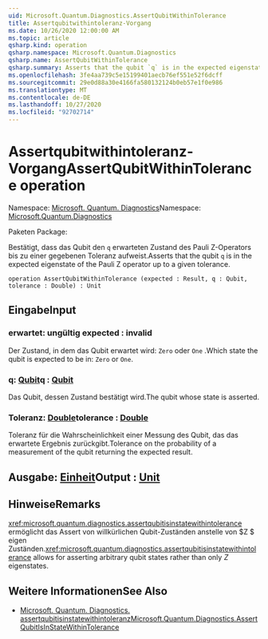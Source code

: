 ```yaml
---
uid: Microsoft.Quantum.Diagnostics.AssertQubitWithinTolerance
title: Assertqubitwithintoleranz-Vorgang
ms.date: 10/26/2020 12:00:00 AM
ms.topic: article
qsharp.kind: operation
qsharp.namespace: Microsoft.Quantum.Diagnostics
qsharp.name: AssertQubitWithinTolerance
qsharp.summary: Asserts that the qubit `q` is in the expected eigenstate of the Pauli Z operator up to a given tolerance.
ms.openlocfilehash: 3fe4aa739c5e15199401aecb76ef551e52f6dcff
ms.sourcegitcommit: 29e0d88a30e4166fa580132124b0eb57e1f0e986
ms.translationtype: MT
ms.contentlocale: de-DE
ms.lasthandoff: 10/27/2020
ms.locfileid: "92702714"
---
```

# <a name="assertqubitwithintolerance-operation"></a><span data-ttu-id="c3e01-102">Assertqubitwithintoleranz-Vorgang</span><span class="sxs-lookup"><span data-stu-id="c3e01-102">AssertQubitWithinTolerance operation</span></span>

<span data-ttu-id="c3e01-103">Namespace: [Microsoft. Quantum. Diagnostics](xref:Microsoft.Quantum.Diagnostics)</span><span class="sxs-lookup"><span data-stu-id="c3e01-103">Namespace: [Microsoft.Quantum.Diagnostics](xref:Microsoft.Quantum.Diagnostics)</span></span>

<span data-ttu-id="c3e01-104">Paketen [](https://nuget.org/packages/)</span><span class="sxs-lookup"><span data-stu-id="c3e01-104">Package: [](https://nuget.org/packages/)</span></span>


<span data-ttu-id="c3e01-105">Bestätigt, dass das Qubit den `q` erwarteten Zustand des Pauli Z-Operators bis zu einer gegebenen Toleranz aufweist.</span><span class="sxs-lookup"><span data-stu-id="c3e01-105">Asserts that the qubit `q` is in the expected eigenstate of the Pauli Z operator up to a given tolerance.</span></span>

```qsharp
operation AssertQubitWithinTolerance (expected : Result, q : Qubit, tolerance : Double) : Unit
```


## <a name="input"></a><span data-ttu-id="c3e01-106">Eingabe</span><span class="sxs-lookup"><span data-stu-id="c3e01-106">Input</span></span>

### <a name="expected--__invalidresult__"></a><span data-ttu-id="c3e01-107">erwartet: __ungültig <Result>__</span><span class="sxs-lookup"><span data-stu-id="c3e01-107">expected : __invalid<Result>__</span></span>

<span data-ttu-id="c3e01-108">Der Zustand, in dem das Qubit erwartet wird: `Zero` oder `One` .</span><span class="sxs-lookup"><span data-stu-id="c3e01-108">Which state the qubit is expected to be in: `Zero` or `One`.</span></span>


### <a name="q--qubit"></a><span data-ttu-id="c3e01-109">q: [Qubit](xref:microsoft.quantum.lang-ref.qubit)</span><span class="sxs-lookup"><span data-stu-id="c3e01-109">q : [Qubit](xref:microsoft.quantum.lang-ref.qubit)</span></span>

<span data-ttu-id="c3e01-110">Das Qubit, dessen Zustand bestätigt wird.</span><span class="sxs-lookup"><span data-stu-id="c3e01-110">The qubit whose state is asserted.</span></span>


### <a name="tolerance--double"></a><span data-ttu-id="c3e01-111">Toleranz: [Double](xref:microsoft.quantum.lang-ref.double)</span><span class="sxs-lookup"><span data-stu-id="c3e01-111">tolerance : [Double](xref:microsoft.quantum.lang-ref.double)</span></span>

<span data-ttu-id="c3e01-112">Toleranz für die Wahrscheinlichkeit einer Messung des Qubit, das das erwartete Ergebnis zurückgibt.</span><span class="sxs-lookup"><span data-stu-id="c3e01-112">Tolerance on the probability of a measurement of the qubit returning the expected result.</span></span>



## <a name="output--unit"></a><span data-ttu-id="c3e01-113">Ausgabe: [Einheit](xref:microsoft.quantum.lang-ref.unit)</span><span class="sxs-lookup"><span data-stu-id="c3e01-113">Output : [Unit](xref:microsoft.quantum.lang-ref.unit)</span></span>



## <a name="remarks"></a><span data-ttu-id="c3e01-114">Hinweise</span><span class="sxs-lookup"><span data-stu-id="c3e01-114">Remarks</span></span>

<span data-ttu-id="c3e01-115"><xref:microsoft.quantum.diagnostics.assertqubitisinstatewithintolerance> ermöglicht das Assert von willkürlichen Qubit-Zuständen anstelle von $Z $ eigen Zuständen.</span><span class="sxs-lookup"><span data-stu-id="c3e01-115"><xref:microsoft.quantum.diagnostics.assertqubitisinstatewithintolerance> allows for asserting arbitrary qubit states rather than only $Z$ eigenstates.</span></span>

## <a name="see-also"></a><span data-ttu-id="c3e01-116">Weitere Informationen</span><span class="sxs-lookup"><span data-stu-id="c3e01-116">See Also</span></span>

- [<span data-ttu-id="c3e01-117">Microsoft. Quantum. Diagnostics. assertqubitisinstatewithintoleranz</span><span class="sxs-lookup"><span data-stu-id="c3e01-117">Microsoft.Quantum.Diagnostics.AssertQubitIsInStateWithinTolerance</span></span>](xref:Microsoft.Quantum.Diagnostics.AssertQubitIsInStateWithinTolerance)